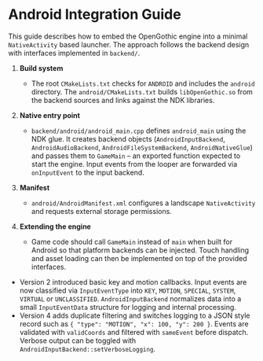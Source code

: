 # Android Integration Guide

This guide describes how to embed the OpenGothic engine into a minimal
`NativeActivity` based launcher. The approach follows the backend design with
interfaces implemented in `backend/`.

1. **Build system**
   - The root `CMakeLists.txt` checks for `ANDROID` and includes the `android`
     directory. The `android/CMakeLists.txt` builds `libOpenGothic.so` from the
     backend sources and links against the NDK libraries.

2. **Native entry point**
   - `backend/android/android_main.cpp` defines `android_main` using the NDK
     glue. It creates backend objects (`AndroidInputBackend`, `AndroidAudioBackend`,
     `AndroidFileSystemBackend`, `AndroidNativeGlue`) and passes them to
     `GameMain` – an exported function expected to start the engine. Input events
     from the looper are forwarded via `onInputEvent` to the input backend.

3. **Manifest**
   - `android/AndroidManifest.xml` configures a landscape `NativeActivity` and
     requests external storage permissions.

4. **Extending the engine**
   - Game code should call `GameMain` instead of `main` when built for Android
     so that platform backends can be injected. Touch handling and asset loading
     can then be implemented on top of the provided interfaces.
  - Version 2 introduced basic key and motion callbacks. Input events are now
    classified via `InputEventType` into `KEY`, `MOTION`, `SPECIAL`, `SYSTEM`,
    `VIRTUAL` or `UNCLASSIFIED`. `AndroidInputBackend` normalizes data into a
    small `InputEventData` structure for logging and internal processing.
  - Version 4 adds duplicate filtering and switches logging to a JSON style
    record such as `{ "type": "MOTION", "x": 100, "y": 200 }`. Events are
    validated with `validCoords` and filtered with `sameEvent` before
    dispatch. Verbose output can be toggled with
    `AndroidInputBackend::setVerboseLogging`.

